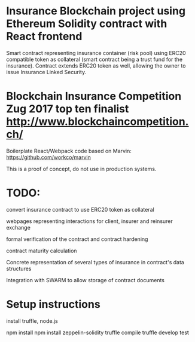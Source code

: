 # Insurance Blockchain project using Ethereum Solidity contract with React frontend
Smart contract representing insurance container (risk pool) using
ERC20 compatible token as collateral (smart contract being a trust fund for the insurance). 
Contract extends ERC20 token as well, allowing the owner to issue Insurance Linked Security.

# Blockchain Insurance Competition Zug 2017 top ten finalist http://www.blockchaincompetition.ch/

Boilerplate React/Webpack code based on Marvin:
https://github.com/workco/marvin

This is a proof of concept, do not use in production systems.

# TODO:
convert insurance contract to use ERC20 token as collateral

webpages representing interactions for client, insurer and reinsurer exchange

formal verification of the contract and contract hardening

contract maturity calculation

Concrete representation of several types of insurance in contract's data structures

Integration with SWARM to allow storage of contract documents


# Setup instructions

install truffle, node.js

npm install
npm install zeppelin-solidity
truffle compile
truffle develop 
test

